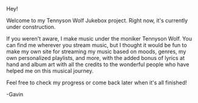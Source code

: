 Hey! 

Welcome to my Tennyson Wolf Jukebox project. Right now, it's currently under construction. 

If you weren't aware, I make music under the moniker Tennyson Wolf. You can find me wherever you stream music, but I thought it would be fun to make my own site for streaming my music based on moods, genres, my own personalized playlists, and more, with the added bonus of lyrics at hand and album art with all the credits to the wonderful people who have helped me on this musical journey. 

Feel free to check my progress or come back later when it's all finished! 

-Gavin